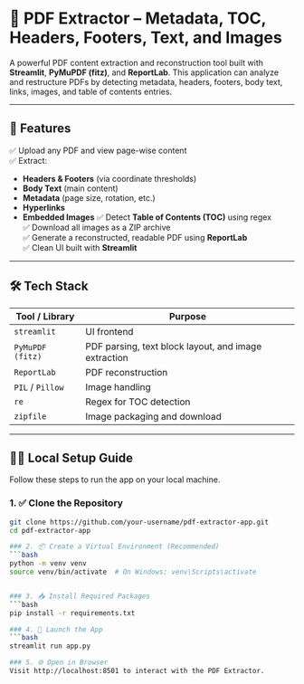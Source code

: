# 📄 PDF Extractor – Metadata, TOC, Headers, Footers, Text, and Images

A powerful PDF content extraction and reconstruction tool built with **Streamlit**, **PyMuPDF (fitz)**, and **ReportLab**. This application can analyze and restructure PDFs by detecting metadata, headers, footers, body text, links, images, and table of contents entries.

---

## 🚀 Features

✅ Upload any PDF and view page-wise content  
✅ Extract:
- **Headers & Footers** (via coordinate thresholds)
- **Body Text** (main content)
- **Metadata** (page size, rotation, etc.)
- **Hyperlinks**
- **Embedded Images**
✅ Detect **Table of Contents (TOC)** using regex  
✅ Download all images as a ZIP archive  
✅ Generate a reconstructed, readable PDF using **ReportLab**  
✅ Clean UI built with **Streamlit**

---

## 🛠️ Tech Stack

| Tool / Library | Purpose |
|----------------|---------|
| `streamlit` | UI frontend |
| `PyMuPDF (fitz)` | PDF parsing, text block layout, and image extraction |
| `ReportLab` | PDF reconstruction |
| `PIL` / `Pillow` | Image handling |
| `re` | Regex for TOC detection |
| `zipfile` | Image packaging and download |

---

## 🧑‍💻 Local Setup Guide

Follow these steps to run the app on your local machine.

### 1. ✅ Clone the Repository

```bash
git clone https://github.com/your-username/pdf-extractor-app.git
cd pdf-extractor-app

### 2. 📦 Create a Virtual Environment (Recommended)
```bash
python -m venv venv
source venv/bin/activate  # On Windows: venv\Scripts\activate


### 3. 📥 Install Required Packages
```bash
pip install -r requirements.txt

### 4. 🚀 Launch the App
```bash
streamlit run app.py

### 5. 🌐 Open in Browser
Visit http://localhost:8501 to interact with the PDF Extractor.
